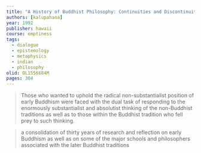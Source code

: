 ```yaml
---
title: "A History of Buddhist Philosophy: Continuities and Discontinuities"
authors: [kalupahana]
year: 1992
publisher: hawaii
course: emptiness
tags:
  - dialogue
  - epistemology
  - metaphysics
  - indian
  - philosophy
olid: OL1556684M
pages: 304
---
```


> Those who wanted to uphold the radical non-substantialist position of early Buddhism were faced with the dual task of responding to the enormously substantialist and absolutist think­ing of the non-Buddhist traditions as well as to those within the Buddhist tradition who fell prey to such thinking. 

> a consolidation of thirty years of research and reflection on early Buddhism as well as on some of the major schools and philosophers associated with the later Buddhist tradi­tions
